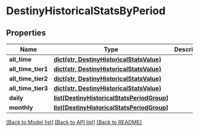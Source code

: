 # DestinyHistoricalStatsByPeriod

## Properties
Name | Type | Description | Notes
------------ | ------------- | ------------- | -------------
**all_time** | [**dict(str, DestinyHistoricalStatsValue)**](DestinyHistoricalStatsValue.md) |  | [optional] 
**all_time_tier1** | [**dict(str, DestinyHistoricalStatsValue)**](DestinyHistoricalStatsValue.md) |  | [optional] 
**all_time_tier2** | [**dict(str, DestinyHistoricalStatsValue)**](DestinyHistoricalStatsValue.md) |  | [optional] 
**all_time_tier3** | [**dict(str, DestinyHistoricalStatsValue)**](DestinyHistoricalStatsValue.md) |  | [optional] 
**daily** | [**list[DestinyHistoricalStatsPeriodGroup]**](DestinyHistoricalStatsPeriodGroup.md) |  | [optional] 
**monthly** | [**list[DestinyHistoricalStatsPeriodGroup]**](DestinyHistoricalStatsPeriodGroup.md) |  | [optional] 

[[Back to Model list]](../README.md#documentation-for-models) [[Back to API list]](../README.md#documentation-for-api-endpoints) [[Back to README]](../README.md)


